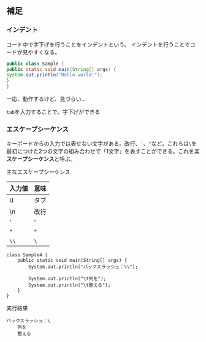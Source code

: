 
## 補足

### インデント

コード中で字下げを行うことをインデントという。 インデントを行うことでコードが見やすくなる。

```java
public class Sample {
public static void main(String[] args) {
System.out.println("Hello world!");
}
}
```

一応、動作するけど、見づらい...

`tab`を入力することで、字下げができる

### エスケープシーケンス

キーボードからの入力では表せない文字がある。改行、`'`、`"`など。これらは`\`を最初につけた2つの文字の組み合わせで「1文字」を表すことができる。これを**エスケープシーケンス**と呼ぶ。

主なエスケープシーケンス

|入力値|意味|
|---|---|
|\t|タブ|
|\n|改行|
|\'|'|
|\"|"|
|`\\`|`\`|

```java=
class Sample4 {
    public static void main(String[] args) {
        System.out.println("バックスラッシュ：\\");

        System.out.println("\t列を");
        System.out.println("\t整える");
    }
}
```

実行結果

```
バックスラッシュ：\
    列を
    整える
```
